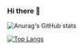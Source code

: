 ### Hi there 👋

<!--
**elf3/elf3** is a ✨ _special_ ✨ repository because its `README.md` (this file) appears on your GitHub profile.

Here are some ideas to get you started:

- 🔭 I’m currently working on ...
- 🌱 I’m currently learning ...
- 👯 I’m looking to collaborate on ...
- 🤔 I’m looking for help with ...
- 💬 Ask me about ...
- 📫 How to reach me: ...
- 😄 Pronouns: ...
- ⚡ Fun fact: ...
-->

![Anurag's GitHub stats](https://github-readme-stats.vercel.app/api?username=elf3&show_icons=true&theme=radical)


[![Top Langs](https://github-readme-stats.vercel.app/api/top-langs/?username=elf3&hide=javascript,html,css,scss,less&layout=compact)](https://github.com/anuraghazra/github-readme-stats)
